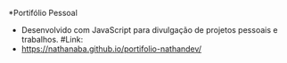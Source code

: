 *Portifólio Pessoal 
- Desenvolvido com JavaScript para divulgação de projetos pessoais e trabalhos.
#Link: 
- https://nathanaba.github.io/portifolio-nathandev/
